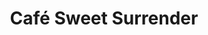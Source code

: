 ---
title: 'Café Sweet Surrender'
sections:
    items:
        -
            backgroundImage: b66ba8f6703592bb5a2d2d01a3e18b0500db998b
    schemaBindings:
        - f84c8965eebe4f899d6fe60a8c1d5f3622d4af7f
meta:
    id: 4d6d066a0c19f42f2eb9dbff20c41bf0af72b625
    language: en
permalink: /
layout: sectionPage
---